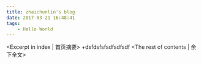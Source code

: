 ```yaml
---
title: zhaichunlin's blog
date: 2017-03-21 16:48:41
tags:
    - Hello World
---
```

<Excerpt in index | 首页摘要> 
+dsfdsfsfsdfsdfsdf<!-- more -->
<The rest of contents | 余下全文>